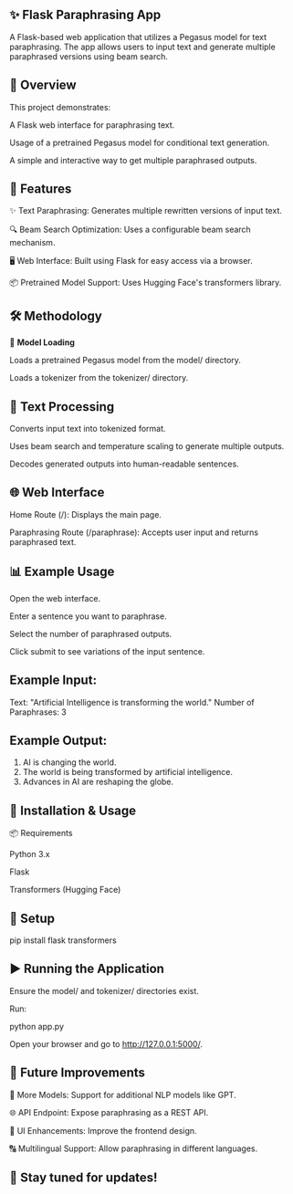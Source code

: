 ## ✨ **Flask Paraphrasing App**

A Flask-based web application that utilizes a Pegasus model for text paraphrasing. The app allows users to input text and generate multiple paraphrased versions using beam search.

## 📖 **Overview**

This project demonstrates:

A Flask web interface for paraphrasing text.

Usage of a pretrained Pegasus model for conditional text generation.

A simple and interactive way to get multiple paraphrased outputs.

## 📂 **Features**

✨ Text Paraphrasing: Generates multiple rewritten versions of input text.

🔍 Beam Search Optimization: Uses a configurable beam search mechanism.

🖥️ Web Interface: Built using Flask for easy access via a browser.

📦 Pretrained Model Support: Uses Hugging Face's transformers library.

## 🛠️ **Methodology**

 🚀 **Model Loading**

Loads a pretrained Pegasus model from the model/ directory.

Loads a tokenizer from the tokenizer/ directory.

## 🔧 **Text Processing**

Converts input text into tokenized format.

Uses beam search and temperature scaling to generate multiple outputs.

Decodes generated outputs into human-readable sentences.

## 🌐 **Web Interface**

Home Route (/): Displays the main page.

Paraphrasing Route (/paraphrase): Accepts user input and returns paraphrased text.

## 📊 **Example Usage**

Open the web interface.

Enter a sentence you want to paraphrase.

Select the number of paraphrased outputs.

Click submit to see variations of the input sentence.

## **Example Input:**

Text: "Artificial Intelligence is transforming the world."
Number of Paraphrases: 3

## **Example Output:**

1. AI is changing the world.
2. The world is being transformed by artificial intelligence.
3. Advances in AI are reshaping the globe.

## 🚀 **Installation & Usage**

📦 Requirements

Python 3.x

Flask

Transformers (Hugging Face)

## 🔧 **Setup**

pip install flask transformers

## ▶️ **Running the Application**

Ensure the model/ and tokenizer/ directories exist.

Run:

python app.py

Open your browser and go to http://127.0.0.1:5000/.

## 📌 **Future Improvements**

🧠 More Models: Support for additional NLP models like GPT.

🌐 API Endpoint: Expose paraphrasing as a REST API.

🎨 UI Enhancements: Improve the frontend design.

🔠 Multilingual Support: Allow paraphrasing in different languages.

## 🚀 Stay tuned for updates!

